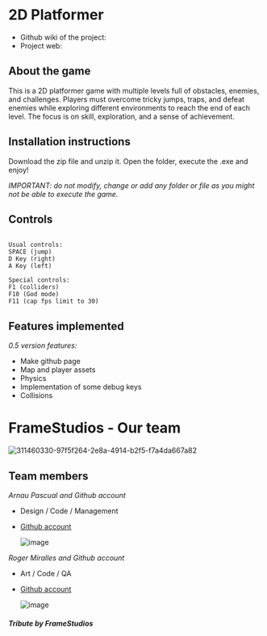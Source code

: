 # 2D Platformer

* Github wiki of the project:
* Project web: 

## About the game

This is a 2D platformer game with multiple levels full of obstacles, enemies, and challenges. Players must overcome tricky jumps, traps, and defeat enemies while exploring different environments to reach the end of each level. The focus is on skill, exploration, and a sense of achievement.

## Installation instructions

Download the zip file and unzip it. Open the folder, execute the .exe and enjoy!

_IMPORTANT: do not modify, change or add any folder or file as you might not be able to execute the game._

## Controls
~~~~~~~~~~~~~~~

Usual controls:
SPACE (jump)
D Key (right)
A Key (left)

Special controls:
F1 (colliders)
F10 (God mode)
F11 (cap fps limit to 30)

~~~~~~~~~~~~~~~

## Features implemented

_0.5 version features:_

* Make github page
* Map and player assets
* Physics
* Implementation of some debug keys
* Collisions

# FrameStudios - Our team

![311460330-97f5f264-2e8a-4914-b2f5-f7a4da667a82](https://github.com/Pascra/Pac-Man/assets/160216424/10c01ef0-be32-4d84-a5b6-701ed7fa1327)

## Team members

_Arnau Pascual and Github account_

* Design / Code / Management
* [Github account](https://github.com/Pascra)
  
  ![image](https://github.com/Pascra/Pac-Man/assets/160216424/46251066-7879-478c-afe9-56c7ef9d027b)


_Roger Miralles and Github account_

* Art / Code / QA
* [Github account](https://github.com/Roster247)
  
  ![image](https://github.com/Pascra/Pac-Man/assets/160216424/f4575d55-e701-4ef9-8ec8-652da0fecf6a)




#### _Tribute by FrameStudios_

